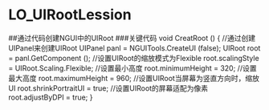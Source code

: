 # LO_UIRootLession
##通过代码创建NGUI中的UIRoot
###关键代码
    void CreatRoot ()
	{
		//通过创建UIPanel来创建UIRoot
		UIPanel panl = NGUITools.CreateUI (false);
		UIRoot root = panl.GetComponent<UIRoot> ();
		//设置UIRoot的缩放模式为Flexible
		root.scalingStyle = UIRoot.Scaling.Flexible;
		//设置最小高度
		root.minimumHeight = 320;
		//设置最大高度
		root.maximumHeight = 960;
		//设置UIRoot当屏幕为竖直方向时，缩放UI
		root.shrinkPortraitUI = true;
		//设置UIRoot的屏幕适配为像素
		root.adjustByDPI = true;
	}
